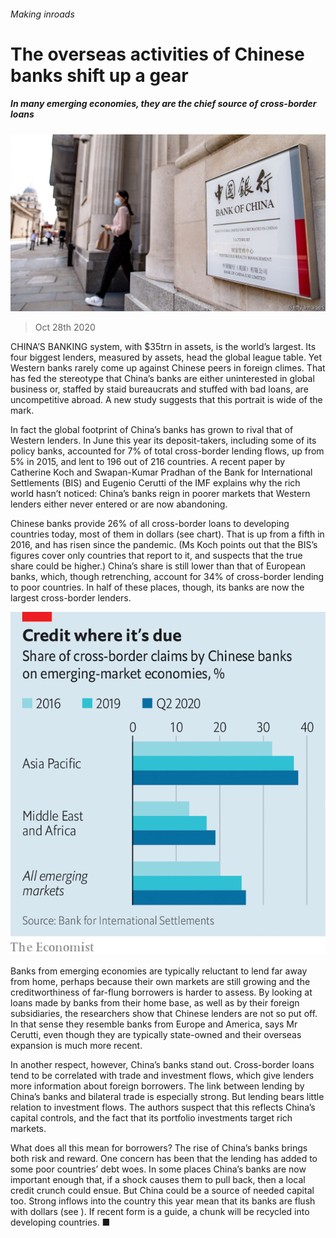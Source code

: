 ###### Making inroads

# The overseas activities of Chinese banks shift up a gear 

##### In many emerging economies, they are the chief source of cross-border loans 

![image](images/20201031_FNP501.jpg) 

> Oct 28th 2020 

CHINA’S BANKING system, with $35trn in assets, is the world’s largest. Its four biggest lenders, measured by assets, head the global league table. Yet Western banks rarely come up against Chinese peers in foreign climes. That has fed the stereotype that China’s banks are either uninterested in global business or, staffed by staid bureaucrats and stuffed with bad loans, are uncompetitive abroad. A new study suggests that this portrait is wide of the mark.

In fact the global footprint of China’s banks has grown to rival that of Western lenders. In June this year its deposit-takers, including some of its policy banks, accounted for 7% of total cross-border lending flows, up from 5% in 2015, and lent to 196 out of 216 countries. A recent paper by Catherine Koch and Swapan-Kumar Pradhan of the Bank for International Settlements (BIS) and Eugenio Cerutti of the IMF explains why the rich world hasn’t noticed: China’s banks reign in poorer markets that Western lenders either never entered or are now abandoning.


Chinese banks provide 26% of all cross-border loans to developing countries today, most of them in dollars (see chart). That is up from a fifth in 2016, and has risen since the pandemic. (Ms Koch points out that the BIS’s figures cover only countries that report to it, and suspects that the true share could be higher.) China’s share is still lower than that of European banks, which, though retrenching, account for 34% of cross-border lending to poor countries. In half of these places, though, its banks are now the largest cross-border lenders.

![image](images/20201031_FNC065.png) 


Banks from emerging economies are typically reluctant to lend far away from home, perhaps because their own markets are still growing and the creditworthiness of far-flung borrowers is harder to assess. By looking at loans made by banks from their home base, as well as by their foreign subsidiaries, the researchers show that Chinese lenders are not so put off. In that sense they resemble banks from Europe and America, says Mr Cerutti, even though they are typically state-owned and their overseas expansion is much more recent.

In another respect, however, China’s banks stand out. Cross-border loans tend to be correlated with trade and investment flows, which give lenders more information about foreign borrowers. The link between lending by China’s banks and bilateral trade is especially strong. But lending bears little relation to investment flows. The authors suspect that this reflects China’s capital controls, and the fact that its portfolio investments target rich markets.

What does all this mean for borrowers? The rise of China’s banks brings both risk and reward. One concern has been that the lending has added to some poor countries’ debt woes. In some places China’s banks are now important enough that, if a shock causes them to pull back, then a local credit crunch could ensue. But China could be a source of needed capital too. Strong inflows into the country this year mean that its banks are flush with dollars (see ). If recent form is a guide, a chunk will be recycled into developing countries. ■

